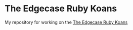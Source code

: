 # The Edgecase Ruby Koans

My repository for working on the [The Edgecase Ruby Koans](http://http://rubykoans.com/)